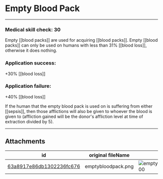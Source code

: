 # Empty Blood Pack

 

---

### Medical skill check: 30
Empty [[blood packs]] are used for acquiring [[blood packs]]. Empty [[blood packs]] can only be used on humans with less than 31% [[blood loss]], otherwise it does nothing. 

### Application success:
+30% [[blood loss]]

### Application failure:
+40% [[blood loss]]

If the human that the empty blood pack is used on is suffering from either [[sepsis]], then those afflictions will also be given to whoever the blood is given to (affliction gained will be the donor's affliction level at time of extraction divided by 5).

---

## Attachments

id | original fileName | image
---|---|---
[63a8917e86db1302236fc676](63a8917e86db1302236fc676.png) | emptybloodpack.png | ![emptybloodpack.png\|200](63a8917e86db1302236fc676.png)